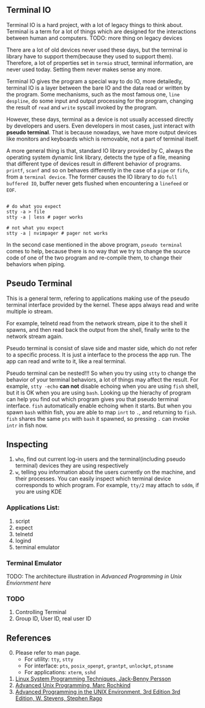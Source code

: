 ## Terminal IO

Terminal IO is a hard project, with a lot of legacy things to think about. Terminal is a term for a lot of things which are designed for the interactions between human and computers. TODO: more thing on legacy devices

There are a lot of old devices never used these days, but the terminal io library have to support them(because they used to support them). Therefore, a lot of properties set in `termio` struct, terminal information, are never used today. Setting them never makes sense any more.

Terminal IO gives the program a special way to do IO, more detailedly, terminal IO is a layer between the bare IO and the data read or written by the program. Some mechanisms, such as the most famous one, `line despline`, do some input and output processing for the program, changing the result of `read` and `write` syscall invoked by the program.

However, these days, terminal as a device is not usually accessed directly by developers and users. Even developers in most cases, just interact with __pseudo terminal__. That is because nowadays, we have more output devices like monitors and keyboards which is removable, not a part of terminal itself.

A more general thing is that, standard IO library provided by C, always the operating system dynamic link library, detects the type of a file, meaning that different type of devices result in different behavior of programs. `printf`, `scanf` and so on behaves differently in the case of a `pipe` or `fifo`, from a `terminal device`. The former causes the IO library to do `full buffered IO`, buffer never gets flushed when encountering a `linefeed` or `EOF`.

```shell

# do what you expect
stty -a > file
stty -a | less # pager works

# not what you expect
stty -a | nvimpager # pager not works

```

In the second case mentioned in the above program, `pseudo terminal` comes to help, because there is no way that we try to change the source code of one of the two program and re-compile them, to change their behaviors when piping.

## Pseudo Terminal

This is a general term, refering to applications making use of the pseudo terminal interface provided by the kernel. These apps always read and write multiple io stream.

For example, telnetd read from the network stream, pipe it to the shell it spawns, and then read back the output from the shell, finally write to the network stream again. 

Pseudo terminal is consist of slave side and master side, which do not refer to a specific process. It is just a interface to the process the app run. The app can read and write to it, like a real terminal.

Pseudo terminal can be nested!!! So when you try using `stty` to change the behavior of your terminal behaviors, a lot of things may affect the result. For example, `stty -echo` __can not__ disable echoing when you are using `fish` shell, but it is OK when you are using `bash`. Looking up the hierachy of program can help you find out which program gives you that pseudo terminal interface. `fish` automatically enable echoing when it starts. But when you spawn `bash` within fish, you are able to map `inrt` to `.`, and returning to `fish`. `fish` shares the same `pts` with `bash` it spawned, so pressing `.` can invoke `intr` in fish now.

## Inspecting

1. `who`, find out current log-in users and the terminal(including pseudo terminal) devices they are using respectively
2. `w`, telling you information about the users currently on the machine, and their processes. You can easily inspect which terminal device corresponds to which program. For example, `tty/2` may attach to `sddm`, if you are using KDE


### Applications List:

1. script
2. expect
3. telnetd
4. logind
5. terminal emulator

### Terminal Emulator

TODO: The architecture illustration in _Advanced Programming in Unix Enviornment here_


### TODO

1. Controlling Terminal
2. Group ID, User ID, real user ID


## References

0. Please refer to man page.
    - For utility: `tty`, `stty`
    - For interface: `pts`, `posix_openpt`, `grantpt`, `unlockpt`, `ptsname`
    - For applications: `xterm`, `sshd`
1. [Linux System Programming Techniques, Jack-Benny Persson](https://www.amazon.com/Linux-System-Programming-Techniques-proficient/dp/1789951283)
2. [Advanced Unix Programming, Marc Rochkind](https://www.amazon.com/Advanced-UNIX-Programming-Marc-Rochkind/dp/0131411543)
3. [Advanced Programming in the UNIX Environment, 3rd Edition 3rd Edition, W. Stevens, Stephen Rago](https://www.amazon.com/Advanced-Programming-UNIX-Environment-3rd/dp/0321637739)
